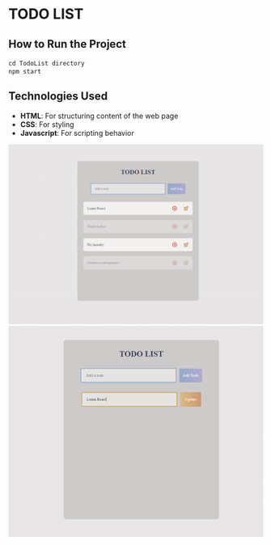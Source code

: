 # TODO LIST

## How to Run the Project
```
cd TodoList directory
npm start
```

## Technologies Used
- **HTML**: For structuring content of the web page
- **CSS**: For styling
- **Javascript**: For scripting behavior

![alt text](<Screenshot 2024-07-13 210741.png>)
![alt text](<Screenshot 2024-07-13 211757.png>)
